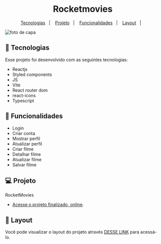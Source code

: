 <h1 align="center"> Rocketmovies </h1>

<p align="center">
  <a href="#-tecnologias">Tecnologias</a>&nbsp;&nbsp;&nbsp;|&nbsp;&nbsp;&nbsp;
  <a href="#-projeto">Projeto</a>&nbsp;&nbsp;&nbsp;|&nbsp;&nbsp;&nbsp;
  <a href="#-funcionalidades">Funcionalidades</a>&nbsp;&nbsp;&nbsp;|&nbsp;&nbsp;&nbsp;
  <a href="#-layout">Layout</a>&nbsp;&nbsp;&nbsp;|&nbsp;&nbsp;&nbsp;
</p>

<img src="./src/assets/capa.png" alt="foto de capa"> 

## 🚀 Tecnologias

Esse projeto foi desenvolvido com as seguintes tecnologias:

- Reactjs
- Styled components
- JS
- Vite
- React router dom
- react-icons
- Typescript

## 📘 Funcionalidades

  - Login
  - Criar conta
  - Mostrar perfil
  - Atualizar perfil
  - Criar filme
  - Detalhar filme
  - Atualizar filme
  - Salvar filme

## 💻 Projeto

RocketMovies

- [Acesse o projeto finalizado, online](https://jhonimattos.github.io/focustimer).

## 🔖 Layout

Você pode visualizar o layout do projeto através [DESSE LINK](https://www.figma.com/design/iyHWEpqTAGR6m45cdf3mRV/RocketMovies-(Copy)?node-id=0-1&node-type=canvas&t=zXXkCtDBtH2q3Nlw-0) para acessá-lo.
